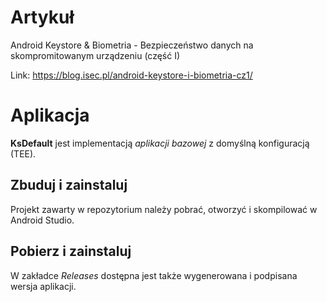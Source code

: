 # Artykuł
Android Keystore & Biometria - Bezpieczeństwo danych na skompromitowanym urządzeniu (część I)

Link: https://blog.isec.pl/android-keystore-i-biometria-cz1/

# Aplikacja
**KsDefault** jest implementacją *aplikacji bazowej* z domyślną konfiguracją (TEE).

## Zbuduj i zainstaluj
Projekt zawarty w repozytorium należy pobrać, otworzyć i skompilować w Android Studio.

## Pobierz i zainstaluj
W zakładce *Releases* dostępna jest także wygenerowana i podpisana wersja aplikacji.
